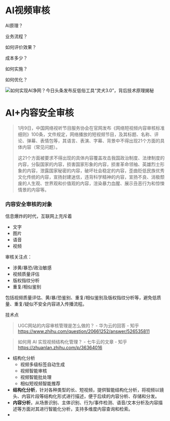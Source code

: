 # AI视频审核





AI原理？

业务流程？

如何评价效果？

成本多少？

如何实施？

如何优化？





![如何实现AI净网？今日头条发布反低俗工具“灵犬3.0”，背后技术原理揭秘](https://static001.infoq.cn/resource/image/fd/97/fd28b23e89af3e837bcdffb8b40bc297.png)





# AI+内容安全审核



> 1月9日，中国网络视听节目服务协会在官网发布《网络短视频内容审核标准细则》100条，文件规定，网络播放的短视频节目，及其标题、名称、评论、弹幕、表情包等，其语言、表演、字幕、背景中不得出现21个方面的具体内容（常见问题）。
>
> 
>
> 这21个方面被要求不得出现的具体内容覆盖攻击我国政治制度、法律制度的内容，分裂国家的内容，损害国家形象的内容，损害革命领袖、英雄烈士形象的内容，泄露国家秘密的内容，破坏社会稳定的内容，歪曲贬低民族优秀文化传统的内容，宣扬封建迷信，违背科学精神的内容，宣扬不良、消极颓废的人生观、世界观和价值观的内容，渲染暴力血腥、展示丑恶行为和惊悚情景的内容等。

### 内容安全审核的对象



信息爆炸的时代，互联网上充斥着

- 文字
- 图片
- 语音
- 视频



审核关注点：

- 涉黄/暴恐/政治敏感
- 视频质量评估
- 版权指纹分析
- 重复/相似鉴别



包括视频质量评估、黄/暴/恐鉴别、重复/相似鉴别及版权指纹分析等，避免低质量、重复/疑似不安全内容进入传播流程。



技术点

>  UGC网站的内容审核管理是怎么做的？ - 华为云的回答 - 知乎
> https://www.zhihu.com/question/20661252/answer/526535811

> 如何用 AI 实现视频结构化管理？ - 七牛云的文章 - 知乎
> https://zhuanlan.zhihu.com/p/36364016



- 结构化分析
    - 视频多级标签自动生成
    - 视频智能审核
    - 视频智能批处理
    - 相似短视频智能推荐
- **结构化分析**，针对各种类型的长、短视频，提供智能结构化分析，将视频以镜头、内容片段等结构化形式进行描述，便于后续的内容分析、存储和分发。
- **内容分析**，从场景识别、主体识别、行为/事件检测、语音/文本分析及内容描述等方面对其进行智能化分析，支持多维度内容查询和检索。
- 



